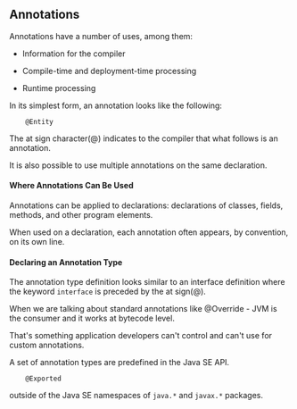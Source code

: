 ## Annotations

Annotations have a number of uses, among them:

- Information for the compiler 

- Compile-time and deployment-time processing

- Runtime processing

In its simplest form, an annotation looks like the following:

        @Entity
        
The at sign character(@) indicates to the compiler that what follows is an annotation.

It is also possible to use multiple annotations on the same declaration.

#### Where Annotations Can Be Used

Annotations can be applied to declarations: declarations of classes, fields, methods, and other program elements.

When used on a declaration, each annotation often appears, by convention, on its own line.

#### Declaring an Annotation Type

The annotation type definition looks similar to an interface definition where the keyword `interface` is preceded by the at sign(@).

When we are talking about standard annotations like @Override - JVM is the consumer and it works at bytecode level.

That's something application developers can't control and can't use for custom annotations.

A set of annotation types are predefined in the Java SE API.

        @Exported
        
outside of the Java SE namespaces of  `java.*` and `javax.*` packages.


